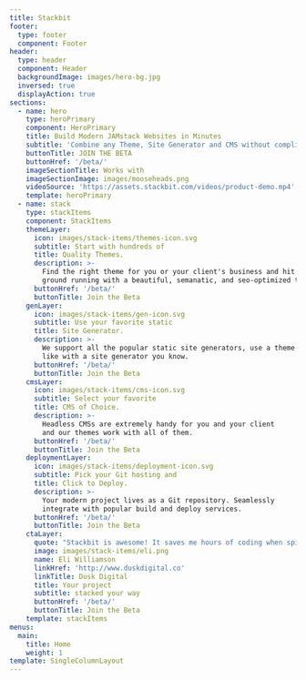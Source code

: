 ```yaml
---
title: Stackbit
footer:
  type: footer
  component: Footer
header:
  type: header
  component: Header
  backgroundImage: images/hero-bg.jpg
  inversed: true
  displayAction: true
sections:
  - name: hero
    type: heroPrimary
    component: HeroPrimary
    title: Build Modern JAMstack Websites in Minutes
    subtitle: 'Combine any Theme, Site Generator and CMS without complicated integrations'
    buttonTitle: JOIN THE BETA
    buttonHref: '/beta/'
    imageSectionTitle: Works with
    imageSectionImage: images/mooseheads.png
    videoSource: 'https://assets.stackbit.com/videos/product-demo.mp4'
    template: heroPrimary
  - name: stack
    type: stackItems
    component: StackItems
    themeLayer:
      icon: images/stack-items/themes-icon.svg
      subtitle: Start with hundreds of
      title: Quality Themes.
      description: >-
        Find the right theme for you or your client's business and hit the
        ground running with a beautiful, semanatic, and seo-optimized theme.
      buttonHref: '/beta/'
      buttonTitle: Join the Beta
    genLayer:
      icon: images/stack-items/gen-icon.svg
      subtitle: Use your favorite static
      title: Site Generator.
      description: >-
        We support all the popular static site generators, use a theme you 
        like with a site generator you know.
      buttonHref: '/beta/'
      buttonTitle: Join the Beta
    cmsLayer:
      icon: images/stack-items/cms-icon.svg
      subtitle: Select your favorite
      title: CMS of Choice.
      description: >-
        Headless CMSs are extremely handy for you and your client 
        and our themes work with all of them.
      buttonHref: '/beta/'
      buttonTitle: Join the Beta
    deploymentLayer:
      icon: images/stack-items/deployment-icon.svg
      subtitle: Pick your Git hosting and
      title: Click to Deploy.
      description: >-
        Your modern project lives as a Git repository. Seamlessly 
        integrate with popular build and deploy services.
      buttonHref: '/beta/'
      buttonTitle: Join the Beta
    ctaLayer:
      quote: "Stackbit is awesome! It saves me hours of coding when spinning up a project for my clients. The code is super clean too \U0001F44D"
      image: images/stack-items/eli.png
      name: Eli Williamson
      linkHref: 'http://www.duskdigital.co'
      linkTitle: Dusk Digital
      title: Your project
      subtitle: stacked your way
      buttonHref: '/beta/'
      buttonTitle: Join the Beta
    template: stackItems
menus:
  main:
    title: Home
    weight: 1
template: SingleColumnLayout
---
```

